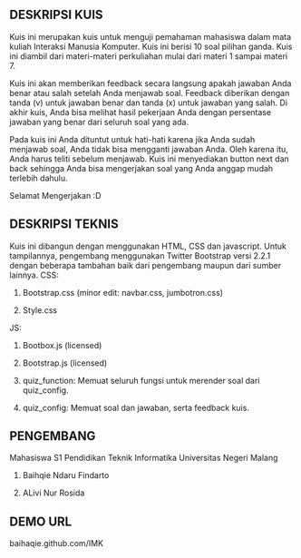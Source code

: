 ## DESKRIPSI KUIS
Kuis ini merupakan kuis untuk menguji pemahaman mahasiswa dalam mata kuliah Interaksi Manusia Komputer. Kuis ini berisi 10 soal pilihan ganda. Kuis ini diambil dari materi-materi perkuliahan mulai dari materi 1 sampai materi 7.

Kuis ini akan memberikan feedback secara langsung apakah jawaban Anda benar atau salah setelah Anda menjawab soal. Feedback diberikan dengan tanda (v) untuk jawaban benar dan tanda (x) untuk jawaban yang salah. Di akhir kuis, Anda bisa melihat hasil pekerjaan Anda dengan persentase jawaban yang benar dari seluruh soal yang ada.

Pada kuis ini Anda dituntut untuk hati-hati karena jika Anda sudah menjawab soal, Anda tidak bisa mengganti jawaban Anda. Oleh karena itu, Anda harus teliti sebelum menjawab. Kuis ini menyediakan button next dan back sehingga Anda bisa mengerjakan soal yang Anda anggap mudah terlebih dahulu.

Selamat Mengerjakan :D


## DESKRIPSI TEKNIS

Kuis ini dibangun dengan menggunakan HTML, CSS dan javascript.
Untuk tampilannya, pengembang menggunakan Twitter Bootstrap versi 2.2.1 dengan beberapa tambahan baik dari pengembang maupun dari sumber lainnya.
CSS: 

1. Bootstrap.css (minor edit: navbar.css, jumbotron.css)

2. Style.css

JS:

1. Bootbox.js (licensed)

2. Bootstrap.js (licensed)

3. quiz_function: Memuat seluruh fungsi untuk merender soal dari quiz_config.

4. quiz_config: Memuat soal dan jawaban, serta feedback kuis.

## PENGEMBANG
Mahasiswa S1 Pendidikan Teknik Informatika Universitas Negeri Malang

1. Baihqie Ndaru Findarto

2. ALivi Nur Rosida


## DEMO URL
baihaqie.github.com/IMK